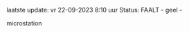 laatste update: 
vr 22-09-2023  8:10   uur 
Status: FAALT - geel - 
<div class="service Y">microstation</div>